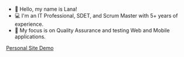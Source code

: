 * :wave: Hello, my name is Lana!
* :computer: I'm an IT Professional, SDET, and Scrum Master with 5+ years of experience.
* :iphone: My focus is on Quality Assurance and testing Web and Mobile applications.

[Personal Site Demo](https://lana-20.github.io/cv/)
